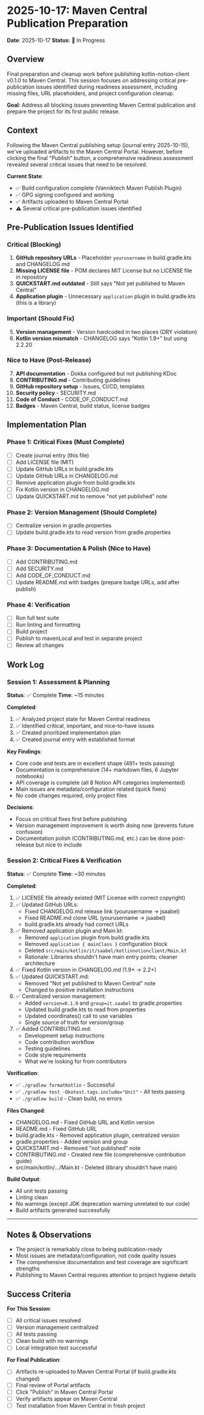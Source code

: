 # 2025-10-17: Maven Central Publication Preparation

**Date**: 2025-10-17
**Status**: 🚧 In Progress

## Overview

Final preparation and cleanup work before publishing kotlin-notion-client v0.1.0 to Maven Central. This session focuses on addressing critical pre-publication issues identified during readiness assessment, including missing files, URL placeholders, and project configuration cleanup.

**Goal**: Address all blocking issues preventing Maven Central publication and prepare the project for its first public release.

## Context

Following the Maven Central publishing setup (journal entry 2025-10-15), we've uploaded artifacts to the Maven Central Portal. However, before clicking the final "Publish" button, a comprehensive readiness assessment revealed several critical issues that need to be resolved.

**Current State**:
- ✅ Build configuration complete (Vanniktech Maven Publish Plugin)
- ✅ GPG signing configured and working
- ✅ Artifacts uploaded to Maven Central Portal
- ⚠️ Several critical pre-publication issues identified

## Pre-Publication Issues Identified

### Critical (Blocking)
1. **GitHub repository URLs** - Placeholder `yourusername` in build.gradle.kts and CHANGELOG.md
2. **Missing LICENSE file** - POM declares MIT License but no LICENSE file in repository
3. **QUICKSTART.md outdated** - Still says "Not yet published to Maven Central"
4. **Application plugin** - Unnecessary `application` plugin in build.gradle.kts (this is a library)

### Important (Should Fix)
5. **Version management** - Version hardcoded in two places (DRY violation)
6. **Kotlin version mismatch** - CHANGELOG says "Kotlin 1.9+" but using 2.2.20

### Nice to Have (Post-Release)
7. **API documentation** - Dokka configured but not publishing KDoc
8. **CONTRIBUTING.md** - Contributing guidelines
9. **GitHub repository setup** - Issues, CI/CD, templates
10. **Security policy** - SECURITY.md
11. **Code of Conduct** - CODE_OF_CONDUCT.md
12. **Badges** - Maven Central, build status, license badges

## Implementation Plan

### Phase 1: Critical Fixes (Must Complete)
- [ ] Create journal entry (this file)
- [ ] Add LICENSE file (MIT)
- [ ] Update GitHub URLs in build.gradle.kts
- [ ] Update GitHub URLs in CHANGELOG.md
- [ ] Remove application plugin from build.gradle.kts
- [ ] Fix Kotlin version in CHANGELOG.md
- [ ] Update QUICKSTART.md to remove "not yet published" note

### Phase 2: Version Management (Should Complete)
- [ ] Centralize version in gradle.properties
- [ ] Update build.gradle.kts to read version from gradle.properties

### Phase 3: Documentation & Polish (Nice to Have)
- [ ] Add CONTRIBUTING.md
- [ ] Add SECURITY.md
- [ ] Add CODE_OF_CONDUCT.md
- [ ] Update README.md with badges (prepare badge URLs, add after publish)

### Phase 4: Verification
- [ ] Run full test suite
- [ ] Run linting and formatting
- [ ] Build project
- [ ] Publish to mavenLocal and test in separate project
- [ ] Review all changes

## Work Log

### Session 1: Assessment & Planning
**Status**: ✅ Complete
**Time**: ~15 minutes

**Completed**:
1. ✅ Analyzed project state for Maven Central readiness
2. ✅ Identified critical, important, and nice-to-have issues
3. ✅ Created prioritized implementation plan
4. ✅ Created journal entry with established format

**Key Findings**:
- Core code and tests are in excellent shape (481+ tests passing)
- Documentation is comprehensive (14+ markdown files, 6 Jupyter notebooks)
- API coverage is complete (all 8 Notion API categories implemented)
- Main issues are metadata/configuration related (quick fixes)
- No code changes required, only project files

**Decisions**:
- Focus on critical fixes first before publishing
- Version management improvement is worth doing now (prevents future confusion)
- Documentation polish (CONTRIBUTING.md, etc.) can be done post-release but nice to include

### Session 2: Critical Fixes & Verification
**Status**: ✅ Complete
**Time**: ~30 minutes

**Completed**:
1. ✅ LICENSE file already existed (MIT License with correct copyright)
2. ✅ Updated GitHub URLs:
   - Fixed CHANGELOG.md release link (yourusername → jsaabel)
   - Fixed README.md clone URL (yourusername → jsaabel)
   - build.gradle.kts already had correct URLs
3. ✅ Removed application plugin and Main.kt:
   - Removed `application` plugin from build.gradle.kts
   - Removed `application { mainClass }` configuration block
   - Deleted `src/main/kotlin/it/saabel/kotlinnotionclient/Main.kt`
   - Rationale: Libraries shouldn't have main entry points; cleaner architecture
4. ✅ Fixed Kotlin version in CHANGELOG.md (1.9+ → 2.2+)
5. ✅ Updated QUICKSTART.md:
   - Removed "Not yet published to Maven Central" note
   - Changed to positive installation instructions
6. ✅ Centralized version management:
   - Added `version=0.1.0` and `group=it.saabel` to gradle.properties
   - Updated build.gradle.kts to read from properties
   - Updated coordinates() call to use variables
   - Single source of truth for version/group
7. ✅ Added CONTRIBUTING.md:
   - Development setup instructions
   - Code contribution workflow
   - Testing guidelines
   - Code style requirements
   - What we're looking for from contributors

**Verification**:
- ✅ `./gradlew formatKotlin` - Successful
- ✅ `./gradlew test -Dkotest.tags.include="Unit"` - All tests passing
- ✅ `./gradlew build` - Clean build, no errors

**Files Changed**:
- CHANGELOG.md - Fixed GitHub URL and Kotlin version
- README.md - Fixed GitHub URL
- build.gradle.kts - Removed application plugin, centralized version
- gradle.properties - Added version and group
- QUICKSTART.md - Removed "not published" note
- CONTRIBUTING.md - Created new file (comprehensive contribution guide)
- src/main/kotlin/.../Main.kt - Deleted (library shouldn't have main)

**Build Output**:
- All unit tests passing
- Linting clean
- No warnings (except JDK deprecation warning unrelated to our code)
- Build artifacts generated successfully

---

## Notes & Observations

- The project is remarkably close to being publication-ready
- Most issues are metadata/configuration, not code quality issues
- The comprehensive documentation and test coverage are significant strengths
- Publishing to Maven Central requires attention to project hygiene details

## Success Criteria

**For This Session**:
- [ ] All critical issues resolved
- [ ] Version management centralized
- [ ] All tests passing
- [ ] Clean build with no warnings
- [ ] Local integration test successful

**For Final Publication**:
- [ ] Artifacts re-uploaded to Maven Central Portal (if build.gradle.kts changed)
- [ ] Final review of Portal artifacts
- [ ] Click "Publish" in Maven Central Portal
- [ ] Verify artifacts appear on Maven Central
- [ ] Test installation from Maven Central in fresh project